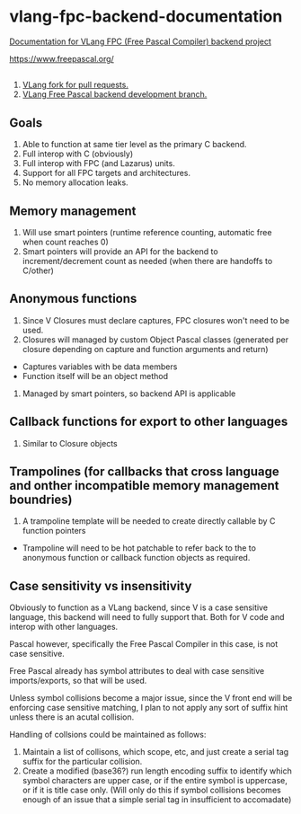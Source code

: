 # vlang-fpc-backend-documentation

[Documentation for VLang FPC (Free Pascal Compiler) backend project](https://github.com/bogen85/vlang-fpc-backend-documentation)

https://www.freepascal.org/

##
1. [VLang fork for pull requests.](https://github.com/bogen85/vlang-fpc-backend)
1. [VLang Free Pascal backend development branch.](https://github.com/bogen85/vlang-fpc-backend/tree/das-develop-main)

## Goals
1. Able to function at same tier level as the primary C backend.
1. Full interop with C (obviously)
1. Full interop with FPC (and Lazarus) units.
1. Support for all FPC targets and architectures.
1. No memory allocation leaks.

## Memory management
1. Will use smart pointers (runtime reference counting, automatic free when count reaches 0)
1. Smart pointers will provide an API for the backend to increment/decrement count as needed (when there are handoffs to C/other)

## Anonymous functions
1. Since V Closures must declare captures, FPC closures won't need to be used.
1. Closures will managed by custom Object Pascal classes (generated per closure depending on capture and function arguments and return)
  - Captures variables with be data members
  - Function itself will be an object method
1. Managed by smart pointers, so backend API is applicable

## Callback functions for export to other languages
1. Similar to Closure objects

## Trampolines (for callbacks that cross language and onther incompatible memory management boundries)
1. A trampoline template will be needed to create directly callable by C function pointers
  - Trampoline will need to be hot patchable to refer back to the to anonymous function or callback function objects as required.

## Case sensitivity vs insensitivity

Obviously to function as a VLang backend, since V is a case sensitive language, this backend will need to fully support that. Both for V code and interop with other languages.

Pascal however, specifically the Free Pascal Compiler in this case, is not case sensitive.

Free Pascal already has symbol attributes to deal with case sensitive imports/exports, so that will be used.

Unless symbol collisions become a major issue, since the V front end will be enforcing case sensitive matching, I plan to not apply any sort of suffix hint unless there is an acutal collision.

Handling of collsions could be maintained as follows:
1. Maintain a list of collisons, which scope, etc, and just create a serial tag suffix for the particular collision.
2. Create a modified (base36?) run length encoding suffix to identify which symbol characters are upper case, or if the entire symbol is uppercase, or if it is title case only. (Will only do this if symbol collisions becomes enough of an issue that a simple serial tag in insufficient to accomadate)
